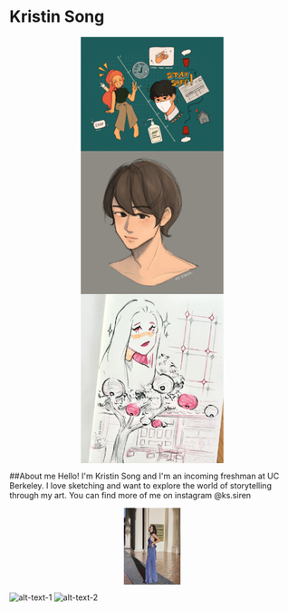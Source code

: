 # Kristin Song
<img src="./covid.jpg" style="width:50%; margin:auto; display:block">
<img src="./boy.jpg" style="width:50%; margin:auto; display:block">
<img src="./sketch.jpg" style="width:50%; margin:auto; display:block">

##About me
Hello! I'm Kristin Song and I'm an incoming freshman at UC Berkeley. I love sketching and want to explore the world of storytelling through my art. You can find more of me on instagram @ks.siren

<img src="./prom.jpg" style="width:20%; margin:auto; display:block">

![alt-text-1](image1.png "title-1") ![alt-text-2](image2.png "title-2")
